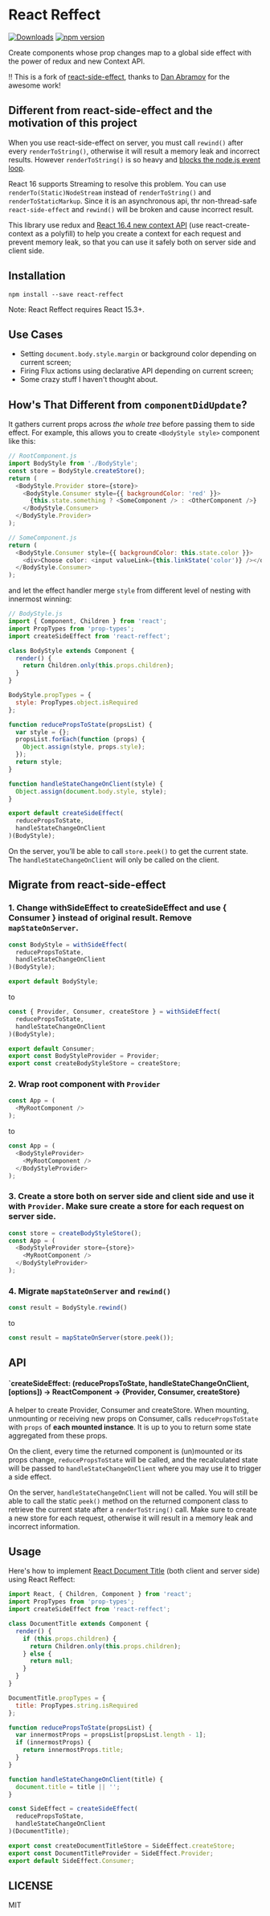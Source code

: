 # React Reffect

[![Downloads](https://img.shields.io/npm/dm/react-reffect.svg)](https://npmjs.com/react-reffect)
[![npm version](https://img.shields.io/npm/v/react-reffect.svg?style=flat)](https://www.npmjs.com/package/react-reffect)

Create components whose prop changes map to a global side effect with the power of redux and new Context API.

!! This is a fork of [react-side-effect](https://github.com/gaearon/react-side-effect), thanks to [Dan Abramov](http://github.com/gaearon) for the awesome work!

## Different from react-side-effect and the motivation of this project

When you use react-side-effect on server, you must call `rewind()` after every `renderToString()`, otherwise it will result a memory leak and incorrect results. However `renderToString()` is so heavy and [blocks the node.js event loop](https://medium.com/@markuretsky/asynchronous-react-server-side-rendering-813a934a1ad1).

React 16 supports Streaming to resolve this problem. You can use `renderTo(Static)NodeStream` instead of `renderToString()` and `renderToStaticMarkup`. Since it is an asynchronous api, thr non-thread-safe `react-side-effect` and `rewind()` will be broken and cause incorrect result.

This library use redux and [React 16.4 new context API](https://medium.com/dailyjs/reacts-%EF%B8%8F-new-context-api-70c9fe01596b) (use react-create-context as a polyfill) to help you create a context for each request and prevent memory leak, so that you can use it safely both on server side and client side.

## Installation

```
npm install --save react-reffect
```

Note: React Reffect requires React 15.3+.

## Use Cases

* Setting `document.body.style.margin` or background color depending on current screen;
* Firing Flux actions using declarative API depending on current screen;
* Some crazy stuff I haven't thought about.

## How's That Different from `componentDidUpdate`?

It gathers current props across *the whole tree* before passing them to side effect. For example, this allows you to create `<BodyStyle style>` component like this:

```js
// RootComponent.js
import BodyStyle from './BodyStyle';
const store = BodyStyle.createStore();
return (
  <BodyStyle.Provider store={store}>
    <BodyStyle.Consumer style={{ backgroundColor: 'red' }}>
      {this.state.something ? <SomeComponent /> : <OtherComponent />}
    </BodyStyle.Consumer>
  </BodyStyle.Provider>
);

// SomeComponent.js
return (
  <BodyStyle.Consumer style={{ backgroundColor: this.state.color }}>
    <div>Choose color: <input valueLink={this.linkState('color')} /></div>
  </BodyStyle.Consumer>
);
```

and let the effect handler merge `style` from different level of nesting with innermost winning:

```js
// BodyStyle.js
import { Component, Children } from 'react';
import PropTypes from 'prop-types';
import createSideEffect from 'react-reffect';

class BodyStyle extends Component {
  render() {
    return Children.only(this.props.children);
  }
}

BodyStyle.propTypes = {
  style: PropTypes.object.isRequired
};

function reducePropsToState(propsList) {
  var style = {};
  propsList.forEach(function (props) {
    Object.assign(style, props.style);
  });
  return style;
}

function handleStateChangeOnClient(style) {
  Object.assign(document.body.style, style);
}

export default createSideEffect(
  reducePropsToState,
  handleStateChangeOnClient
)(BodyStyle);
```

On the server, you’ll be able to call `store.peek()` to get the current state. The `handleStateChangeOnClient` will only be called on the client.

## Migrate from react-side-effect

### 1. Change withSideEffect to createSideEffect and use { Consumer } instead of original result. Remove `mapStateOnServer`.

``` js
const BodyStyle = withSideEffect(
  reducePropsToState,
  handleStateChangeOnClient
)(BodyStyle);

export default BodyStyle;
```

to

``` js
const { Provider, Consumer, createStore } = withSideEffect(
  reducePropsToState,
  handleStateChangeOnClient
)(BodyStyle);

export default Consumer;
export const BodyStyleProvider = Provider;
export const createBodyStyleStore = createStore;
```

### 2. Wrap root component with `Provider`

``` js
const App = (
  <MyRootComponent />
);
```

to

``` js
const App = (
  <BodyStyleProvider>
    <MyRootComponent />
  </BodyStyleProvider>
);
```

### 3. Create a store both on server side and client side and use it with `Provider`. Make sure create a store for each request on server side.

``` js
const store = createBodyStyleStore();
const App = (
  <BodyStyleProvider store={store}>
    <MyRootComponent />
  </BodyStyleProvider>
);
```

### 4. Migrate `mapStateOnServer` and `rewind()`

``` js
const result = BodyStyle.rewind()
```

to

``` js
const result = mapStateOnServer(store.peek());
```

## API

#### `createSideEffect: (reducePropsToState, handleStateChangeOnClient, [options]) -> ReactComponent -> {Provider, Consumer, createStore}

A helper to create Provider, Consumer and createStore. When mounting, unmounting or receiving new props on Consumer, calls `reducePropsToState` with `props` of **each mounted instance**. It is up to you to return some state aggregated from these props.

On the client, every time the returned component is (un)mounted or its props change, `reducePropsToState` will be called, and the recalculated state will be passed to `handleStateChangeOnClient` where you may use it to trigger a side effect.

On the server, `handleStateChangeOnClient` will not be called. You will still be able to call the static `peek()` method on the returned component class to retrieve the current state after a `renderToString()` call. Make sure to create a new store for each request, otherwise it will result in a memory leak and incorrect information. 

## Usage

Here's how to implement [React Document Title](https://github.com/gaearon/react-document-title) (both client and server side) using React Reffect:

```js
import React, { Children, Component } from 'react';
import PropTypes from 'prop-types';
import createSideEffect from 'react-reffect';

class DocumentTitle extends Component {
  render() {
    if (this.props.children) {
      return Children.only(this.props.children);
    } else {
      return null;
    }
  }
}

DocumentTitle.propTypes = {
  title: PropTypes.string.isRequired
};

function reducePropsToState(propsList) {
  var innermostProps = propsList[propsList.length - 1];
  if (innermostProps) {
    return innermostProps.title;
  }
}

function handleStateChangeOnClient(title) {
  document.title = title || '';
}

const SideEffect = createSideEffect(
  reducePropsToState,
  handleStateChangeOnClient
)(DocumentTitle);

export const createDocumentTitleStore = SideEffect.createStore;
export const DocumentTitleProvider = SideEffect.Provider;
export default SideEffect.Consumer;
```

## LICENSE

MIT
